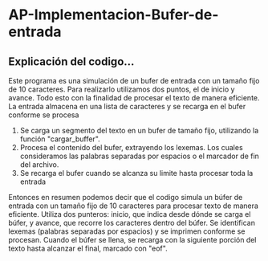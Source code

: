 # AP-Implementacion-Bufer-de-entrada
## Explicación del codigo...
Este programa es una simulación de un bufer de entrada con un tamaño fijo de 10 caracteres. Para realizarlo utilizamos dos puntos, el de inicio y avance. 
Todo esto con la finalidad de procesar el texto de manera eficiente. La entrada almacena en una lista de caracteres y se recarga en el bufer conforme se procesa
1. Se carga un segmento del texto en un bufer de tamaño fijo, utilizando la función "cargar_buffer".
2. Procesa el contenido del bufer, extrayendo los lexemas. Los cuales consideramos las palabras separadas por espacios o el marcador de fin del archivo.
3. Se recarga el bufer cuando se alcanza su limite hasta procesar toda la entrada

Entonces en resumen podemos decir que el codigo simula un búfer de entrada con un tamaño fijo de 10 caracteres para procesar texto de manera eficiente.
Utiliza dos punteros: inicio, que indica desde dónde se carga el búfer, y avance, que recorre los caracteres dentro del búfer. Se identifican lexemas (palabras separadas por espacios) 
y se imprimen conforme se procesan. Cuando el búfer se llena, se recarga con la siguiente porción del texto hasta alcanzar el final, marcado con "eof".
